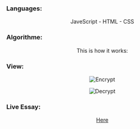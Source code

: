 <h3 align="left">Languages:</h3>
<div align="center">
   <p align="center">JaveScript - HTML - CSS</p>
</div>
<h3 align="left">Algorithme:</h3>
<div align="center">
   <p align="center">This is how it works:</p>
   <p align="center"></p>
</div>
<h3 align="left">View:</h3>
<div align="center">
   <p align="center"><img src="![alt text](https://github.com/Bilal-Belli/SecureHTMLcode/blob/main/1.png?raw=true)" alt="Encrypt"></p>
   <p align="center"><img src="![alt text](https://github.com/Bilal-Belli/SecureHTMLcode/blob/main/2.png?raw=true)" alt="Decrypt"></p>
</div>
<h3 align="left">Live Essay:</h3>
<div align="center">
   <p align="center"><a href="url">Here</a></p>
</div>